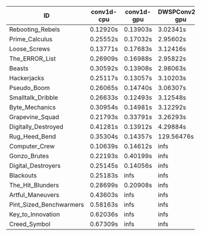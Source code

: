 |ID|conv1d-cpu|conv1d-gpu|DWSPConv2D-gpu|gemm-gpu|avg|
|-|-|-|-|-|-|
|Rebooting_Rebels|0.12920s|0.13903s|3.02341s|1.81763s|1.27732s|
|Prime_Calculus|0.25552s|0.17032s|2.95602s|1.74840s|1.28257s|
|Loose_Screws|0.13771s|0.17683s|3.12416s|1.89202s|1.33268s|
|The_ERROR_List|0.26909s|0.16988s|2.95822s|1.95736s|1.33864s|
|Beasts|0.30592s|0.13908s|2.98063s|1.94580s|1.34286s|
|Hackerjacks|0.25117s|0.13057s|3.10203s|1.95069s|1.35862s|
|Pseudo_Boom|0.26065s|0.14740s|3.06307s|1.97584s|1.36174s|
|Smalltalk_Dribble|0.26633s|0.12493s|3.12548s|2.01048s|1.38180s|
|Byte_Mechanics|0.30954s|0.14981s|3.12292s|1.95299s|1.38382s|
|Grapevine_Squad|0.21793s|0.33791s|3.26293s|1.96184s|1.44515s|
|Digitally_Destroyed|0.41281s|0.13912s|4.29884s|2.58879s|1.85989s|
|Rug_Heed_Bend|0.35304s|0.14357s|129.56476s|4.73835s|33.69993s|
|Computer_Crew|0.10639s|0.14612s|infs|4.47407s|infs|
|Gonzo_Brutes|0.22193s|0.40199s|infs|4.43509s|infs|
|Digital_Destroyers|0.25145s|0.14056s|infs|1.95345s|infs|
|Blackouts|0.25183s|infs|infs|1.81051s|infs|
|The_Hit_Blunders|0.28699s|0.20908s|infs|1.96723s|infs|
|Artful_Maneuvers|0.43603s|infs|infs|4.48660s|infs|
|Pint_Sized_Benchwarmers|0.58163s|infs|infs|4.50912s|infs|
|Key_to_Innovation|0.62036s|infs|infs|4.50604s|infs|
|Creed_Symbol|0.67309s|infs|infs|4.74038s|infs|

